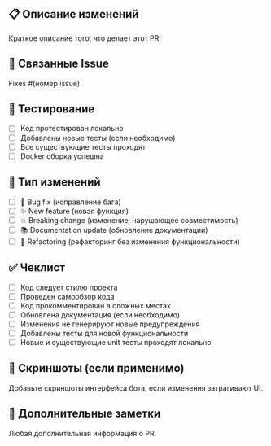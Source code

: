 ## 📋 **Описание изменений**
Краткое описание того, что делает этот PR.

## 🔗 **Связанные Issue**
Fixes #(номер issue)

## 🧪 **Тестирование**
- [ ] Код протестирован локально
- [ ] Добавлены новые тесты (если необходимо)
- [ ] Все существующие тесты проходят
- [ ] Docker сборка успешна

## 🔄 **Тип изменений**
- [ ] 🐛 Bug fix (исправление бага)
- [ ] ✨ New feature (новая функция)
- [ ] 💥 Breaking change (изменение, нарушающее совместимость)
- [ ] 📚 Documentation update (обновление документации)
- [ ] 🔧 Refactoring (рефакторинг без изменения функциональности)

## ✅ **Чеклист**
- [ ] Код следует стилю проекта
- [ ] Проведен самообзор кода
- [ ] Код прокомментирован в сложных местах
- [ ] Обновлена документация (если необходимо)
- [ ] Изменения не генерируют новые предупреждения
- [ ] Добавлены тесты для новой функциональности
- [ ] Новые и существующие unit тесты проходят локально

## 📸 **Скриншоты (если применимо)**
Добавьте скриншоты интерфейса бота, если изменения затрагивают UI.

## 📝 **Дополнительные заметки**
Любая дополнительная информация о PR.
